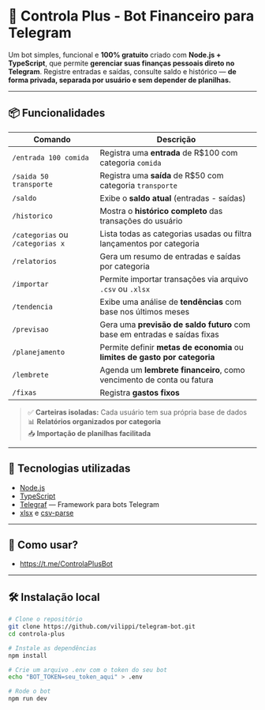 # 💸 Controla Plus - Bot Financeiro para Telegram

Um bot simples, funcional e **100% gratuito** criado com **Node.js + TypeScript**, que permite **gerenciar suas finanças pessoais direto no Telegram**. Registre entradas e saídas, consulte saldo e histórico — **de forma privada, separada por usuário e sem depender de planilhas.**

---

## 📦 Funcionalidades

| Comando                          | Descrição                                                                 |
|----------------------------------|---------------------------------------------------------------------------|
| `/entrada 100 comida`            | Registra uma **entrada** de R$100 com categoria `comida`                  |
| `/saida 50 transporte`           | Registra uma **saída** de R$50 com categoria `transporte`                |
| `/saldo`                         | Exibe o **saldo atual** (entradas - saídas)                              |
| `/historico`                     | Mostra o **histórico completo** das transações do usuário                |
| `/categorias` ou `/categorias x` | Lista todas as categorias usadas ou filtra lançamentos por categoria     |
| `/relatorios`                    | Gera um resumo de entradas e saídas por categoria                        |
| `/importar`                      | Permite importar transações via arquivo `.csv` ou `.xlsx`                |
| `/tendencia`                     | Exibe uma análise de **tendências** com base nos últimos meses           |
| `/previsao`                      | Gera uma **previsão de saldo futuro** com base em entradas e saídas fixas |
| `/planejamento`                  | Permite definir **metas de economia** ou **limites de gasto por categoria** |
| `/lembrete`                      | Agenda um **lembrete financeiro**, como vencimento de conta ou fatura    |
| `/fixas`                         | Registra **gastos fixos**                                                |

> ✅ **Carteiras isoladas:** Cada usuário tem sua própria base de dados  
> 📊 **Relatórios organizados por categoria**  
> 📥 **Importação de planilhas facilitada** 

---

## 🚀 Tecnologias utilizadas

- [Node.js](https://nodejs.org/)
- [TypeScript](https://www.typescriptlang.org/)
- [Telegraf](https://telegraf.js.org/) — Framework para bots Telegram
- [xlsx](https://www.npmjs.com/package/xlsx) e [csv-parse](https://www.npmjs.com/package/csv-parse)

---

## 👾 Como usar? 

- https://t.me/ControlaPlusBot

---

## 🛠️ Instalação local

```bash
# Clone o repositório
git clone https://github.com/vilippi/telegram-bot.git
cd controla-plus

# Instale as dependências
npm install

# Crie um arquivo .env com o token do seu bot
echo "BOT_TOKEN=seu_token_aqui" > .env

# Rode o bot
npm run dev
